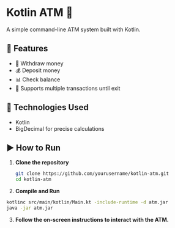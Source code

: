 # Kotlin ATM 🏦

A simple command-line ATM system built with Kotlin.

## 🚀 Features
- 🏧 Withdraw money
- 💰 Deposit money
- 📊 Check balance
- 🔄 Supports multiple transactions until exit

## 🔧 Technologies Used
- Kotlin
- BigDecimal for precise calculations

## ▶️ How to Run
1. **Clone the repository**  
   ```sh
   git clone https://github.com/yourusername/kotlin-atm.git
   cd kotlin-atm


2. **Compile and Run**
  ```sh
  kotlinc src/main/kotlin/Main.kt -include-runtime -d atm.jar
  java -jar atm.jar
```


3. **Follow the on-screen instructions to interact with the ATM.**


  
